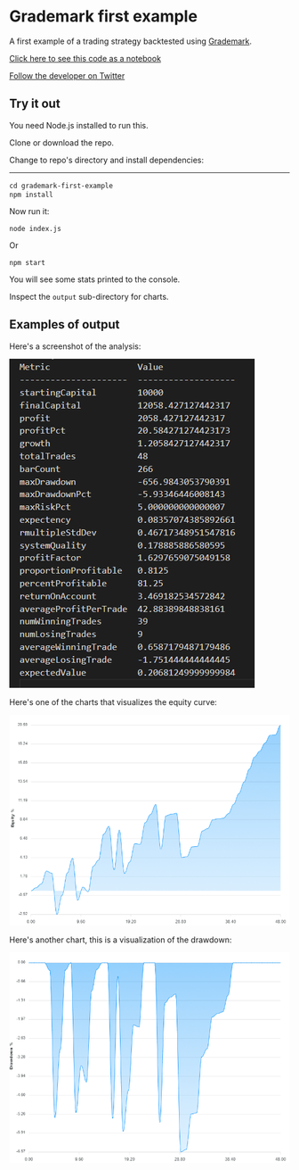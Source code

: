 # Grademark first example

A first example of a trading strategy backtested using [Grademark](https://github.com/grademark/grademark).

[Click here to see this code as a notebook](https://grademark.github.io/grademark-first-example/)

[Follow the developer on Twitter](https://twitter.com/ashleydavis75)

## Try it out

You need Node.js installed to run this.

Clone or download the repo.

Change to repo's directory and install dependencies:
****
    cd grademark-first-example
    npm install

Now run it:

    node index.js

Or

    npm start

You will see some stats printed to the console.

Inspect the `output` sub-directory for charts. 

## Examples of output

Here's a screenshot of the analysis:

![Analysis of trades screenshot](output/analysis-screenshot.png)

Here's one of the charts that visualizes the equity curve:

![Equity curve](output/my-equity-curve-pct.png)

Here's another chart, this is a visualization of the drawdown:

![Drawdown](output/my-drawdown-pct.png)